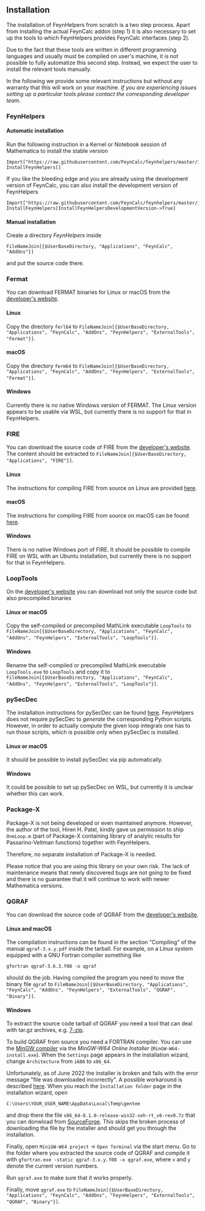 ## Installation

The installation of FeynHelpers from scratch is a two step process. Apart from
installing the actual FeynCalc addon (step 1) it is also necessary to set up
the tools to which FeynHelpers provides FeynCalc interfaces (step 2). 

Due to the fact that these tools are written in different programming languages 
and usually must be compiled on user's machine, it is not possible to fully 
automatize this second step. Instead, we expect the user to install the relevant tools
manually.

In the following we provide some relevant instructions but without any warranty
that this will work on your machine. *If you are experiencing issues setting up
a particular tools please contact the corresponding developer team.*

### FeynHelpers

#### Automatic installation

Run the following instruction in a Kernel or Notebook session of Mathematica to install the stable version


```
Import["https://raw.githubusercontent.com/FeynCalc/feynhelpers/master/install.m"]
InstallFeynHelpers[]
```

If you like the bleeding edge and you are already using the development version of FeynCalc, you can also install the development version of FeynHelpers

```
Import["https://raw.githubusercontent.com/FeynCalc/feynhelpers/master/install.m"]
InstallFeynHelpers[InstallFeynHelpersDevelopmentVersion->True]
```


#### Manual installation

Create a directory _FeynHelpers_ inside

```
FileNameJoin[{$UserBaseDirectory, "Applications", "FeynCalc", "AddOns"}]
```

and put the source code there.

### Fermat

You can download FERMAT binaries for Linux or macOS from the [developer's website](https://home.bway.net/lewis/zip.html).

#### Linux

Copy the directory `ferl64` to `FileNameJoin[{$UserBaseDirectory, "Applications", "FeynCalc", "AddOns", "FeynHelpers", "ExternalTools", "Fermat"}]`.

#### macOS

Copy the directory `ferm64` to `FileNameJoin[{$UserBaseDirectory, "Applications", "FeynCalc", "AddOns", "FeynHelpers", "ExternalTools", "Fermat"}]`.

#### Windows

Currently there is no native Windows version of FERMAT. The Linux version appears to be usable via WSL, but currently there is no support for that in FeynHelpers.

### FIRE

You can download the source code of FIRE from the [developer's website](https://bitbucket.org/feynmanIntegrals/fire). The content should be extracted to `FileNameJoin[{$UserBaseDirectory, "Applications", "FIRE"}]`.

#### Linux

The instructions for compiling FIRE from source on Linux are provided [here](https://bitbucket.org/feynmanIntegrals/fire/src/master/README.md).

#### macOS

The instructions for compiling FIRE from source on macOS can be found [here](https://bitbucket.org/feynmanIntegrals/fire/issues/10/issue-of-the-installation-on-macos).

#### Windows

There is no native Windows port of FIRE. It should be possible to compile FIRE on WSL with an Ubuntu installation, but currently there is no support for that in FeynHelpers.


### LoopTools

On the [developer's website](http://www.feynarts.de/looptools/) you can download not only the source code but also precompiled binaries

#### Linux or macOS

Copy the self-compiled or precompiled MathLink executable `LoopTools`  to `FileNameJoin[{$UserBaseDirectory, "Applications", "FeynCalc", "AddOns", "FeynHelpers", "ExternalTools", "LoopTools"}]`.

#### Windows

Rename the self-compiled or precompiled MathLink executable `LoopTools.exe` to `LoopTools` and copy it to `FileNameJoin[{$UserBaseDirectory, "Applications", "FeynCalc", "AddOns", "FeynHelpers", "ExternalTools", "LoopTools"}]`.

### pySecDec

The installation instructions for pySecDec can be found [here](https://secdec.readthedocs.io/en/stable/installation.html#download-the-program-and-install). FeynHelpers
does not require pySecDec to _generate_ the corresponding Python scripts. However, in order to actually compute the given loop integrals one has to run those scripts, which is possible only when pySecDec is installed.

#### Linux or macOS

It should be possible to install pySecDec via pip automatically.

#### Windows

It could be possible to set up pySecDec on WSL, but currently it is unclear whether this can work.

### Package-X

Package-X is not being developed or even maintained anymore. However, the
author of the tool, Hiren H. Patel, kindly gave us permission  to ship `OneLoop.m` (part of Package-X containing library of analytic results for Passarino-Veltman functions) together with FeynHelpers.

Therefore, no separate installation of Package-X is needed. 

Please notice that you are using this library on your own risk. The lack of maintenance
means that newly discovered bugs are not going to be fixed and there is no guarantee that it will continue to work with newer Mathematica versions.

### QGRAF

You can download the source code of QGRAF from the [developer's website](http://cfif.ist.utl.pt/~paulo/qgraf.html).

#### Linux and macOS

The compilation instructions can be found in the section "Compiling" of the manual `qgraf-3.x.y.pdf` inside the tarball. For example,
on a Linux system equipped with a GNU Fortran compiler something like
```
gfortran qgraf-3.6.3.f08 -o qgraf
```
should do the job. Having compiled the program you need to move the binary file `qgraf` to `FileNameJoin[{$UserBaseDirectory, "Applications", "FeynCalc", "AddOns", "FeynHelpers", "ExternalTools", "QGRAF", "Binary"}]`.

#### Windows

To extract the source code tarball of QGRAF you need a tool that can deal with tar.gz archives, e.g.
[7-zip](https://www.7-zip.org/).

To build QGRAF from source you need a FORTRAN compiler. You can use the [MinGW compiler](https://sourceforge.net/projects/mingw-w64/files/mingw-w64) via the _MinGW-W64 Online Installer_ (`MinGW-W64-install.exe`). When the `Settings` page appears in the installation wizard, change `Architecture` from `i686` to `x86_64`.

Unfortunately, as of June 2022 the installer is broken and fails with the error message "file was downloaded incorrectly". A possible workaround is described [here](https://sourceforge.net/p/mingw-w64/support-requests/125/). When you reach the `Installation folder` page in the installation wizard, open 

````
C:\Users\YOUR_USER_NAME\AppData\Local\Temp\gentee
````

and drop there the file `x86_64-8.1.0-release-win32-seh-rt_v6-rev0.7z` that you can donwload from [SourceForge](https://sourceforge.net/projects/mingw-w64/files/Toolchains%20targetting%20Win64/Personal%20Builds/mingw-builds/8.1.0/threads-posix/seh/x86_64-8.1.0-release-posix-seh-rt_v6-rev0.7z). This skips the broken process of downloading the file by the installer and should get you through the installation.

Finally, open `MiniGW-W64 project` -> `Open Terminal` via the start menu. Go to the folder where you extracted the source code of QGRAF and compile it with `gfortran.exe -static qgraf-3.x.y.f08 -o qgraf.exe`, where `x` and `y` denote the current version numbers.

Run `qgraf.exe` to make sure that it works properly.

Finally, move `qgraf.exe` to `FileNameJoin[{$UserBaseDirectory, "Applications", "FeynCalc", "AddOns", "FeynHelpers", "ExternalTools", "QGRAF", "Binary"}]`.




